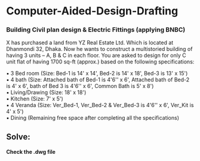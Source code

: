 # Computer-Aided-Design-Drafting

### Building Civil plan design & Electric Fittings (applying BNBC)
X has purchased a land from YZ Real Estate Ltd. Which is located at Dhanmondi 32, Dhaka. Now he wants to construct a multistoried building of having 3 units – A, B &
C in each floor. You are asked to design for only C unit flat of having 1700 sq-ft (approx.) based on the following specifications:

▪ 3 Bed room (Size: Bed-1 is 14' x 14', Bed-2 is 14' x 18', Bed-3 is 13' x 15')\
▪ 4 bath (Size: Attached bath of Bed-1 is 4'6'' x 6', Attached bath of Bed-2 is 4' x 6', bath of Bed 3 is 4'6'' x 6', Common Bath is 5' x 8')\
▪ Living/Drawing (Size: 18' x 18')\
▪ Kitchen (Size: 7' x 5')\
▪ 4 Veranda (Size: Ver_Bed-1, Ver_Bed-2 & Ver_Bed-3 is 4'6'' x 6', Ver_Kit is 4' x 5')\
▪ Dining (Remaining free space after completing all the specifications)


## Solve:
#### Check the .dwg file
